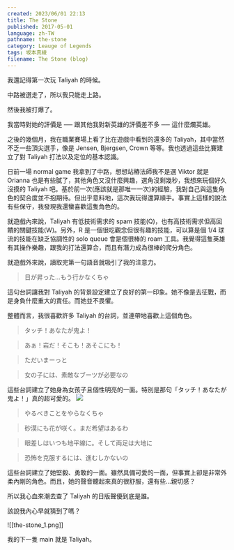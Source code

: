 ```yaml
---
created: 2023/06/01 22:13
title: The Stone
published: 2017-05-01
language: zh-TW
pathname: the-stone
category: Leauge of Legends
tags: 坂本真綾
filename: The Stone (blog)
---
```

我還記得第一次玩 Taliyah 的時候。

中路被選走了，所以我只能走上路。

然後我被打爆了。

我當時對她的評價是 ── 跟其他我對新英雄的評價差不多 ── 這什麼爛英雄。

之後的幾個月，我在職業賽場上看了比在遊戲中看到的還多的 Taliyah，其中當然不乏一些頂尖選手，像是 Jensen, Bjergsen, Crown 等等。我也透過這些比賽建立了對 Taliyah 打法以及定位的基本認識。

日前一場 normal game 我拿到了中路，想想站樁法師我不是選 Viktor 就是 Orianna 也是有些膩了，其他角色又沒什麼興趣，選角沒剩幾秒，我想來玩個好久沒摸的 Taliyah 吧。基於前一次(應該就是那唯一一次)的經驗，我對自己與這隻角色的契合度並不抱期待。但出乎意料地，這次我玩得還算順手。事實上這樣的說法有些保守，我發現我還蠻喜歡這隻角色的。

就遊戲內來說，Taliyah 有低技術需求的 spam 技能(Q)，也有高技術需求但高回饋的關鍵技能(W)。另外，R 是一個很吃觀念但很有趣的技能，可以算是個 1/4 球流的技能在缺乏協調性的 solo queue 會是個很棒的 roam 工具。我覺得這隻英雄有其操作樂趣，跟我的打法還算合，而且有潛力成為很棒的爬分角色。

就遊戲外來說，讀取完第一句語音就吸引了我的注意力。

> 日が昇った…もう行かなくちゃ

這句台詞讓我對 Taliyah 的背景設定建立了良好的第一印象。她不像是去征戰，而是身負什麼重大的責任。而她並不畏懼。

整體而言，我很喜歡許多 Taliyah 的台詞，並連帶地喜歡上這個角色。

> タッチ！あなたが鬼よ！

> あぁ！岩だ！そこも！あそこにも！

> ただいまーっと

> 女の子には、素敵なブーツが必要なの

這些台詞建立了她身為女孩子且個性明亮的一面。特別是那句「タッチ！あなたが鬼よ！」真的超可愛的。
![](https://www.youtube.com/watch?v=WOYOXMY1Xrg&t=538s)

> やるべきことをやらなくちゃ

> 砂漠にも花が咲く。まだ希望はあるわ

> 眼差しはいつも地平線に。そして両足は大地に

> 恐怖を克服するには、進むしかないの

這些台詞建立了她堅毅、勇敢的一面。雖然具備可愛的一面，但事實上卻是非常外柔內剛的角色。而且，她的聲音聽起來真的很舒服，還有些…親切感？

所以我心血來潮去查了 Taliyah 的日版聲優到底是誰。

該說我內心早就猜到了嗎？

![[the-stone_1.png]]

我的下一隻 main 就是 Taliyah。